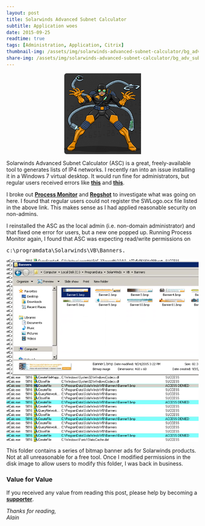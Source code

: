 ```yaml
---
layout: post
title: Solarwinds Advanced Subnet Calculator
subtitle: Application woes
date: 2015-09-25
readtime: true
tags: [Administration, Application, Citrix]
thumbnail-img: /assets/img/solarwinds-advanced-subnet-calculator/bg_adv_subnet_calc_top.gif
share-img: /assets/img/solarwinds-advanced-subnet-calculator/bg_adv_subnet_calc_top.gif
---
```

<img 
    style="display: block;
		   margin-left: auto;
           margin-right: auto;"
    src="/assets/img/solarwinds-advanced-subnet-calculator/bg_adv_subnet_calc_top.gif" 
    alt="docock">

Solarwinds Advanced Subnet Calculator (ASC) is a great, freely-available tool to generates lists of IP4 networks. I recently ran into an issue installing it in a Windows 7 virtual desktop. It would run fine for administrators, but regular users received errors like <a href="https://support.solarwinds.com/SuccessCenter/s/article/Error-Run-Time-error-339-Component-SWLogo-ocx-or-one-of-its-dependencies-not-correctly-registered-a-file-is-missing-or-invalid?language=en_US"><b>this</b></a> and <a href="https://support.solarwinds.com/SuccessCenter/s/article/Error-The-credentials-supplied-to-the-package-were-not-recognized?language=en_US"><b>this</b></a>.

I broke out <a href="https://technet.microsoft.com/en-us/library/bb896645.aspx?f=255&amp;MSPPError=-2147217396"><b>Process Monitor</b></a> and <a href="http://sourceforge.net/projects/regshot/"><b>Regshot</b></a> to investigate what was going on here. I found that regular users could not register the SWLogo.ocx file listed in the above link. This makes sense as I had applied reasonable security on non-admins.

I reinstalled the ASC as the local admin (i.e. non-domain administrator) and that fixed one error for users, but a new one popped up. Running Process Monitor again, I found that ASC was expecting read/write permissions on
<pre>c:\programdata\Solarwinds\VB\Banners.</pre>

<img 
    style="display: block;
		   margin-left: auto;
           margin-right: auto;"
    src="/assets/img/solarwinds-advanced-subnet-calculator/asc_error.png" 
    alt="asc_error">

This folder contains a series of bitmap banner ads for Solarwinds products. Not at all unreasonable for a free tool. Once I modified permissions in the disk image to allow users to modify this folder, I was back in business.

### Value for Value
If you received any value from reading this post, please help by becoming a [**supporter**](https://www.paypal.com/donate?hosted_button_id=73HNLGA2SGLLU).

*Thanks for reading,*  
*Alain*